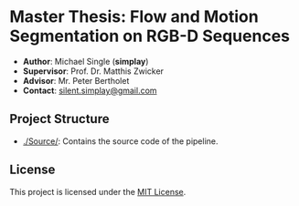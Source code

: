 # Master Thesis: Flow and Motion Segmentation on RGB-D Sequences

+ **Author**: Michael Single (**simplay**)
+ **Supervisor**: Prof. Dr. Matthis Zwicker
+ **Advisor**: Mr. Peter Bertholet
+ **Contact**: silent.simplay@gmail.com

## Project Structure

+ [./Source/](https://github.com/simplay/master_thesis/blob/master/Source/README): Contains the source code of the pipeline.

## License

This project is licensed under the [MIT License](https://github.com/simplay/master_thesis/blob/predef-doc-structure/LICENSE).
